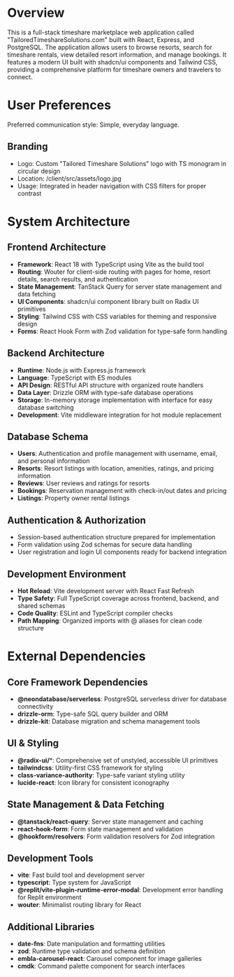 # Overview

This is a full-stack timeshare marketplace web application called "TailoredTimeshareSolutions.com" built with React, Express, and PostgreSQL. The application allows users to browse resorts, search for timeshare rentals, view detailed resort information, and manage bookings. It features a modern UI built with shadcn/ui components and Tailwind CSS, providing a comprehensive platform for timeshare owners and travelers to connect.

# User Preferences

Preferred communication style: Simple, everyday language.

## Branding
- Logo: Custom "Tailored Timeshare Solutions" logo with TS monogram in circular design
- Location: /client/src/assets/logo.jpg
- Usage: Integrated in header navigation with CSS filters for proper contrast

# System Architecture

## Frontend Architecture
- **Framework**: React 18 with TypeScript using Vite as the build tool
- **Routing**: Wouter for client-side routing with pages for home, resort details, search results, and authentication
- **State Management**: TanStack Query for server state management and data fetching
- **UI Components**: shadcn/ui component library built on Radix UI primitives
- **Styling**: Tailwind CSS with CSS variables for theming and responsive design
- **Forms**: React Hook Form with Zod validation for type-safe form handling

## Backend Architecture
- **Runtime**: Node.js with Express.js framework
- **Language**: TypeScript with ES modules
- **API Design**: RESTful API structure with organized route handlers
- **Data Layer**: Drizzle ORM with type-safe database operations
- **Storage**: In-memory storage implementation with interface for easy database switching
- **Development**: Vite middleware integration for hot module replacement

## Database Schema
- **Users**: Authentication and profile management with username, email, and personal information
- **Resorts**: Resort listings with location, amenities, ratings, and pricing information
- **Reviews**: User reviews and ratings for resorts
- **Bookings**: Reservation management with check-in/out dates and pricing
- **Listings**: Property owner rental listings

## Authentication & Authorization
- Session-based authentication structure prepared for implementation
- Form validation using Zod schemas for secure data handling
- User registration and login UI components ready for backend integration

## Development Environment
- **Hot Reload**: Vite development server with React Fast Refresh
- **Type Safety**: Full TypeScript coverage across frontend, backend, and shared schemas
- **Code Quality**: ESLint and TypeScript compiler checks
- **Path Mapping**: Organized imports with @ aliases for clean code structure

# External Dependencies

## Core Framework Dependencies
- **@neondatabase/serverless**: PostgreSQL serverless driver for database connectivity
- **drizzle-orm**: Type-safe SQL query builder and ORM
- **drizzle-kit**: Database migration and schema management tools

## UI & Styling
- **@radix-ui/***: Comprehensive set of unstyled, accessible UI primitives
- **tailwindcss**: Utility-first CSS framework for styling
- **class-variance-authority**: Type-safe variant styling utility
- **lucide-react**: Icon library for consistent iconography

## State Management & Data Fetching
- **@tanstack/react-query**: Server state management and caching
- **react-hook-form**: Form state management and validation
- **@hookform/resolvers**: Form validation resolvers for Zod integration

## Development Tools
- **vite**: Fast build tool and development server
- **typescript**: Type system for JavaScript
- **@replit/vite-plugin-runtime-error-modal**: Development error handling for Replit environment
- **wouter**: Minimalist routing library for React

## Additional Libraries
- **date-fns**: Date manipulation and formatting utilities
- **zod**: Runtime type validation and schema definition
- **embla-carousel-react**: Carousel component for image galleries
- **cmdk**: Command palette component for search interfaces